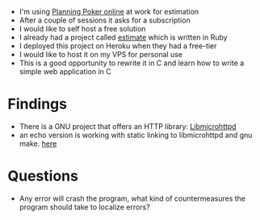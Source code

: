 * I'm using [Planning Poker online](https://planningpokeronline.com/) at work for estimation
* After a couple of sessions it asks for a subscription
* I would like to self host a free solution
* I already had a project called [estimate](https://github.com/emad-elsaid/estimate) which is written in Ruby
* I deployed this project on Heroku when they had a free-tier
* I would like to host it on my VPS for personal use
* This is a good opportunity to rewrite it in C and learn how to write a simple web application in C

# Findings
* There is a GNU project that offers an HTTP library: [Libmicrohttpd](https://www.gnu.org/software/libmicrohttpd/)
* an echo version is working with static linking to libmicrohttpd and gnu make. [here](https://github.com/emad-elsaid/estimate/blob/73b229afdd4f7a177bc8918f58cee05791c7e5ae/estimate.c)


# Questions
* Any error will crash the program, what kind of countermeasures the program should take to localize errors?